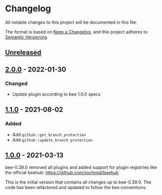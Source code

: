 # Changelog
All notable changes to this project will be documented in this file.

The format is based on [Keep a Changelog](https://keepachangelog.com/en/1.0.0/),
and this project adheres to [Semantic Versioning](https://semver.org/spec/v2.0.0.html).

## [Unreleased]

## [2.0.0] - 2022-01-30
### Changed
- Update plugin according to bee 1.0.0 specs

## [1.1.0] - 2021-08-02
### Added
- Add `github::get_branch_protection`
- Add `github::update_branch_protection`

## [1.0.0] - 2021-03-13
bee-0.39.0 removed all plugins and added support for plugin registries
like the official beehub: https://github.com/sschmid/beehub

This is the initial version that contains all changes up to bee-0.39.0.
The code has been refactored and updated to follow the bee conventions.

[Unreleased]: https://github.com/sschmid/bee-github/compare/2.0.0...HEAD
[2.0.0]: https://github.com/sschmid/bee-github/compare/1.1.0...2.0.0
[1.1.0]: https://github.com/sschmid/bee-github/compare/1.0.0...1.1.0
[1.0.0]: https://github.com/sschmid/bee-github/releases/tag/1.0.0
